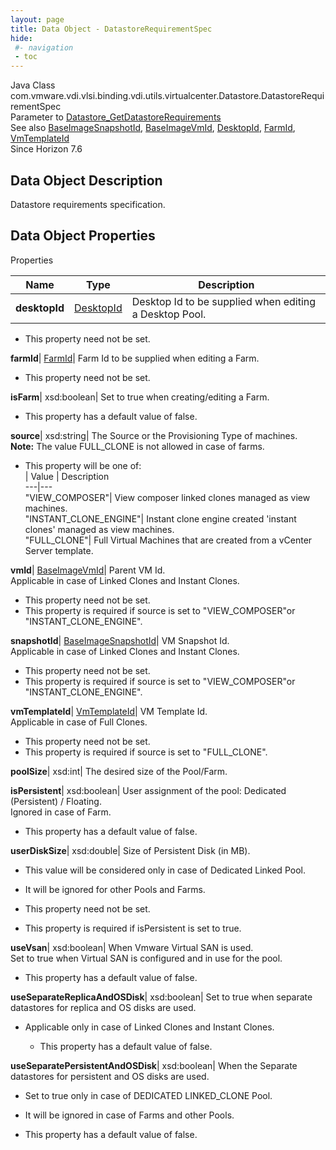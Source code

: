 ```yaml
---
layout: page
title: Data Object - DatastoreRequirementSpec
hide:
 #- navigation
 - toc
---
```






Java Class
    com.vmware.vdi.vlsi.binding.vdi.utils.virtualcenter.Datastore.DatastoreRequirementSpec  
Parameter to
     [Datastore_GetDatastoreRequirements](vdi.utils.virtualcenter.Datastore.md#getDatastoreRequirements)  
See also
     [BaseImageSnapshotId](vdi.entity.BaseImageSnapshotId.md), [BaseImageVmId](vdi.entity.BaseImageVmId.md), [DesktopId](vdi.entity.DesktopId.md), [FarmId](vdi.entity.FarmId.md), [VmTemplateId](vdi.entity.VmTemplateId.md)  
Since 
    Horizon 7.6

## Data Object Description 

Datastore requirements specification. 

## Data Object Properties

Properties

Name |  Type |  Description   
---|---|---  
**desktopId**| [DesktopId](vdi.entity.DesktopId.md)|  Desktop Id to be supplied when editing a Desktop Pool.   


 * This property need not be set.

  
**farmId**| [FarmId](vdi.entity.FarmId.md)|  Farm Id to be supplied when editing a Farm.   


 * This property need not be set.

  
**isFarm**|  xsd:boolean|  Set to true when creating/editing a Farm.   


  * This property has a default value of false.

  
**source**|  xsd:string|  The Source or the Provisioning Type of machines.   
**Note:** The value FULL_CLONE is not allowed in case of farms.   


  * This property will be one of:  
|  Value |  Description   
---|---  
"VIEW_COMPOSER"| View composer linked clones managed as view machines.  
"INSTANT_CLONE_ENGINE"| Instant clone engine created 'instant clones' managed as view machines.  
"FULL_CLONE"| Full Virtual Machines that are created from a vCenter Server template.  

  
**vmId**| [BaseImageVmId](vdi.entity.BaseImageVmId.md)|  Parent VM Id.   
Applicable in case of Linked Clones and Instant Clones.   


 * This property need not be set.
  * This property is required if source is set to "VIEW_COMPOSER"or "INSTANT_CLONE_ENGINE".

  
**snapshotId**| [BaseImageSnapshotId](vdi.entity.BaseImageSnapshotId.md)|  VM Snapshot Id.   
Applicable in case of Linked Clones and Instant Clones.   


 * This property need not be set.
  * This property is required if source is set to "VIEW_COMPOSER"or "INSTANT_CLONE_ENGINE".

  
**vmTemplateId**| [VmTemplateId](vdi.entity.VmTemplateId.md)|  VM Template Id.   
Applicable in case of Full Clones.   


 * This property need not be set.
  * This property is required if source is set to "FULL_CLONE".

  
**poolSize**|  xsd:int|  The desired size of the Pool/Farm.   
  
**isPersistent**|  xsd:boolean|  User assignment of the pool: Dedicated (Persistent) / Floating.   
Ignored in case of Farm.   


  * This property has a default value of false.

  
**userDiskSize**|  xsd:double|  Size of Persistent Disk (in MB). 

  * This value will be considered only in case of Dedicated Linked Pool.
  * It will be ignored for other Pools and Farms.

  


 * This property need not be set.
  * This property is required if isPersistent is set to true.

  
**useVsan**|  xsd:boolean|  When Vmware Virtual SAN is used.   
Set to true when Virtual SAN is configured and in use for the pool.   


  * This property has a default value of false.

  
**useSeparateReplicaAndOSDisk**|  xsd:boolean|  Set to true when separate datastores for replica and OS disks are used. 
* Applicable only in case of Linked Clones and Instant Clones.
  


  * This property has a default value of false.

  
**useSeparatePersistentAndOSDisk**|  xsd:boolean|  When the Separate datastores for persistent and OS disks are used. 

  * Set to true only in case of DEDICATED LINKED_CLONE Pool.
  * It will be ignored in case of Farms and other Pools.

  


  * This property has a default value of false.

  
  

  

